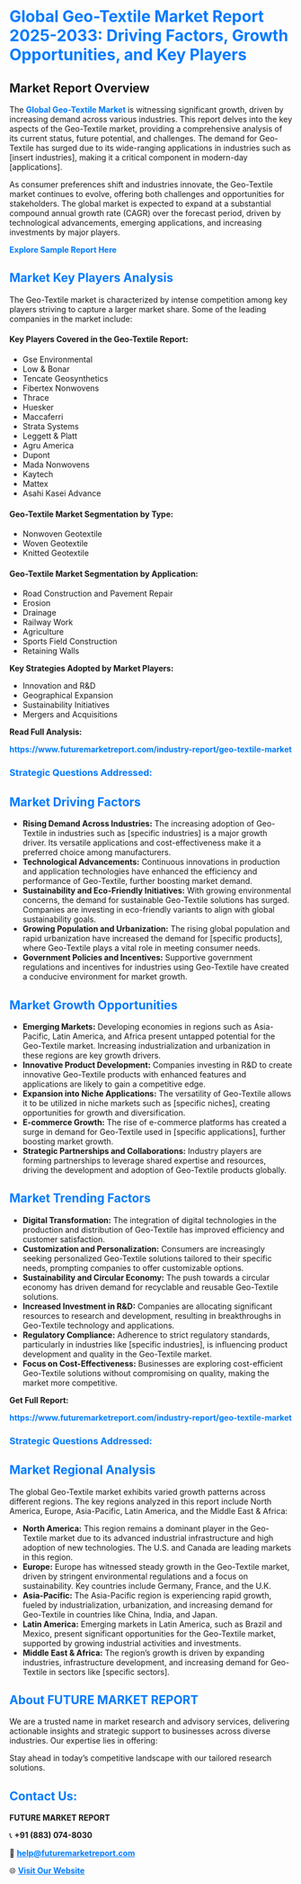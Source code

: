 <h1 style="color: #007BFF;">Global Geo-Textile Market Report 2025-2033: Driving Factors, Growth Opportunities, and Key Players</h1>

<section id="overview">
<h2>Market Report Overview</h2>
<p>The <a href="https://www.futuremarketreport.com/industry-report/geo-textile-market" style="color: #007BFF; text-decoration: none;"><strong>Global Geo-Textile Market</strong></a> is witnessing significant growth, driven by increasing demand across various industries. This report delves into the key aspects of the Geo-Textile market, providing a comprehensive analysis of its current status, future potential, and challenges. The demand for Geo-Textile has surged due to its wide-ranging applications in industries such as [insert industries], making it a critical component in modern-day [applications].</p>
<p>As consumer preferences shift and industries innovate, the Geo-Textile market continues to evolve, offering both challenges and opportunities for stakeholders. The global market is expected to expand at a substantial compound annual growth rate (CAGR) over the forecast period, driven by technological advancements, emerging applications, and increasing investments by major players.</p>
</section>

<section id="overview">
<p><a href="https://www.futuremarketreport.com/request-sample/reportId=31391" style="color: #007BFF; text-decoration: none;"><strong>Explore Sample Report Here</strong></a></p>
</section>

<section id="key-players">
<h2 style="color: #007BFF;">Market Key Players Analysis</h2>
<p>The Geo-Textile market is characterized by intense competition among key players striving to capture a larger market share. Some of the leading companies in the market include:</p>
<h4>Key Players Covered in the Geo-Textile Report:</h4>
<ul><li>Gse Environmental</li><li>Low &amp; Bonar</li><li>Tencate Geosynthetics</li><li>Fibertex Nonwovens</li><li>Thrace</li><li>Huesker</li><li>Maccaferri</li><li>Strata Systems</li><li>Leggett &amp; Platt</li><li>Agru America</li><li>Dupont</li><li>Mada Nonwovens</li><li>Kaytech</li><li>Mattex</li><li>Asahi Kasei Advance</li></ul>
<h4>Geo-Textile Market Segmentation by Type:</h4>
<ul><li>Nonwoven Geotextile</li><li>Woven Geotextile</li><li>Knitted Geotextile</li></ul>

<h4>Geo-Textile Market Segmentation by Application:</h4>
<ul><li>Road Construction and Pavement Repair</li><li>Erosion</li><li>Drainage</li><li>Railway Work</li><li>Agriculture</li><li>Sports Field Construction</li><li>Retaining Walls</li></ul>
<p><strong>Key Strategies Adopted by Market Players:</strong></p>
<ul>
<li>Innovation and R&D</li>
<li>Geographical Expansion</li>
<li>Sustainability Initiatives</li>
<li>Mergers and Acquisitions</li>
</ul>
</section>

<section>
<p><strong>Read Full Analysis: </strong></p><a href="https://www.futuremarketreport.com/industry-report/geo-textile-market" style="color: #007BFF; text-decoration: none;"><strong>https://www.futuremarketreport.com/industry-report/geo-textile-market</strong></a>
<h3 style="color: #007BFF;">Strategic Questions Addressed:</h3>
</section>

<section id="driving-factors">
<h2 style="color: #007BFF;">Market Driving Factors</h2>
<ul>
<li><strong>Rising Demand Across Industries:</strong> The increasing adoption of Geo-Textile in industries such as [specific industries] is a major growth driver. Its versatile applications and cost-effectiveness make it a preferred choice among manufacturers.</li>
<li><strong>Technological Advancements:</strong> Continuous innovations in production and application technologies have enhanced the efficiency and performance of Geo-Textile, further boosting market demand.</li>
<li><strong>Sustainability and Eco-Friendly Initiatives:</strong> With growing environmental concerns, the demand for sustainable Geo-Textile solutions has surged. Companies are investing in eco-friendly variants to align with global sustainability goals.</li>
<li><strong>Growing Population and Urbanization:</strong> The rising global population and rapid urbanization have increased the demand for [specific products], where Geo-Textile plays a vital role in meeting consumer needs.</li>
<li><strong>Government Policies and Incentives:</strong> Supportive government regulations and incentives for industries using Geo-Textile have created a conducive environment for market growth.</li>
</ul>
</section>

<section id="growth-opportunities">
<h2 style="color: #007BFF;">Market Growth Opportunities</h2>
<ul>
<li><strong>Emerging Markets:</strong> Developing economies in regions such as Asia-Pacific, Latin America, and Africa present untapped potential for the Geo-Textile market. Increasing industrialization and urbanization in these regions are key growth drivers.</li>
<li><strong>Innovative Product Development:</strong> Companies investing in R&D to create innovative Geo-Textile products with enhanced features and applications are likely to gain a competitive edge.</li>
<li><strong>Expansion into Niche Applications:</strong> The versatility of Geo-Textile allows it to be utilized in niche markets such as [specific niches], creating opportunities for growth and diversification.</li>
<li><strong>E-commerce Growth:</strong> The rise of e-commerce platforms has created a surge in demand for Geo-Textile used in [specific applications], further boosting market growth.</li>
<li><strong>Strategic Partnerships and Collaborations:</strong> Industry players are forming partnerships to leverage shared expertise and resources, driving the development and adoption of Geo-Textile products globally.</li>
</ul>
</section>

<section id="trending-factors">
<h2 style="color: #007BFF;">Market Trending Factors</h2>
<ul>
<li><strong>Digital Transformation:</strong> The integration of digital technologies in the production and distribution of Geo-Textile has improved efficiency and customer satisfaction.</li>
<li><strong>Customization and Personalization:</strong> Consumers are increasingly seeking personalized Geo-Textile solutions tailored to their specific needs, prompting companies to offer customizable options.</li>
<li><strong>Sustainability and Circular Economy:</strong> The push towards a circular economy has driven demand for recyclable and reusable Geo-Textile solutions.</li>
<li><strong>Increased Investment in R&D:</strong> Companies are allocating significant resources to research and development, resulting in breakthroughs in Geo-Textile technology and applications.</li>
<li><strong>Regulatory Compliance:</strong> Adherence to strict regulatory standards, particularly in industries like [specific industries], is influencing product development and quality in the Geo-Textile market.</li>
<li><strong>Focus on Cost-Effectiveness:</strong> Businesses are exploring cost-efficient Geo-Textile solutions without compromising on quality, making the market more competitive.</li>
</ul>
</section>

<section>
<p><strong>Get Full Report: </strong></p><a href="https://www.futuremarketreport.com/industry-report/geo-textile-market" style="color: #007BFF; text-decoration: none;"><strong>https://www.futuremarketreport.com/industry-report/geo-textile-market</strong></a>
<h3 style="color: #007BFF;">Strategic Questions Addressed:</h3>
</section>


<section id="regional-analysis">
<h2 style="color: #007BFF;">Market Regional Analysis</h2>
<p>The global Geo-Textile market exhibits varied growth patterns across different regions. The key regions analyzed in this report include North America, Europe, Asia-Pacific, Latin America, and the Middle East & Africa:</p>
<ul>
<li><strong>North America:</strong> This region remains a dominant player in the Geo-Textile market due to its advanced industrial infrastructure and high adoption of new technologies. The U.S. and Canada are leading markets in this region.</li>
<li><strong>Europe:</strong> Europe has witnessed steady growth in the Geo-Textile market, driven by stringent environmental regulations and a focus on sustainability. Key countries include Germany, France, and the U.K.</li>
<li><strong>Asia-Pacific:</strong> The Asia-Pacific region is experiencing rapid growth, fueled by industrialization, urbanization, and increasing demand for Geo-Textile in countries like China, India, and Japan.</li>
<li><strong>Latin America:</strong> Emerging markets in Latin America, such as Brazil and Mexico, present significant opportunities for the Geo-Textile market, supported by growing industrial activities and investments.</li>
<li><strong>Middle East & Africa:</strong> The region’s growth is driven by expanding industries, infrastructure development, and increasing demand for Geo-Textile in sectors like [specific sectors].</li>
</ul>
</section>

<footer>
<h2 style="color: #007BFF;">About FUTURE MARKET REPORT</h2>
<p>We are a trusted name in market research and advisory services, delivering actionable insights and strategic support to businesses across diverse industries. Our expertise lies in offering:</p>

<p>Stay ahead in today’s competitive landscape with our tailored research solutions.</p>

<h2 style="color: #007BFF;">Contact Us:</h2>
<p><strong>FUTURE MARKET REPORT</strong></p>
<p>📞 <strong>+91 (883) 074-8030</strong></p>
<p>📧 <strong><a href="mailto:help@futuremarketreport.com" style="color: #007BFF;">help@futuremarketreport.com</a></strong></p>
<p>🌐 <strong><a href="https://www.futuremarketreport.com/" style="color: #007BFF;">Visit Our Website</a></strong></p>
</footer>